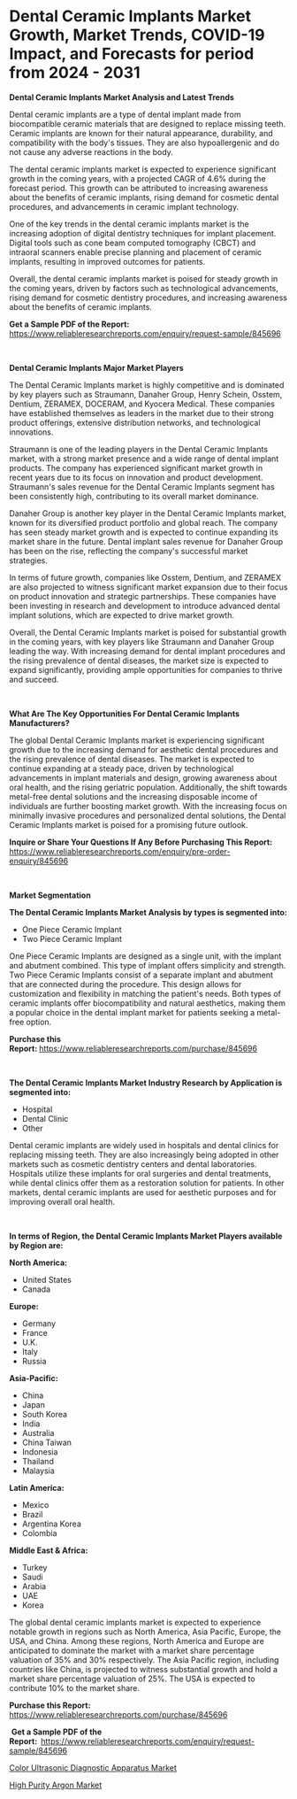 <p><h1>Dental Ceramic Implants Market Growth, Market Trends, COVID-19 Impact, and Forecasts for period from 2024 - 2031</h1></p><p><strong>Dental Ceramic Implants Market Analysis and Latest Trends</strong></p>
<p><p>Dental ceramic implants are a type of dental implant made from biocompatible ceramic materials that are designed to replace missing teeth. Ceramic implants are known for their natural appearance, durability, and compatibility with the body's tissues. They are also hypoallergenic and do not cause any adverse reactions in the body.</p><p>The dental ceramic implants market is expected to experience significant growth in the coming years, with a projected CAGR of 4.6% during the forecast period. This growth can be attributed to increasing awareness about the benefits of ceramic implants, rising demand for cosmetic dental procedures, and advancements in ceramic implant technology.</p><p>One of the key trends in the dental ceramic implants market is the increasing adoption of digital dentistry techniques for implant placement. Digital tools such as cone beam computed tomography (CBCT) and intraoral scanners enable precise planning and placement of ceramic implants, resulting in improved outcomes for patients.</p><p>Overall, the dental ceramic implants market is poised for steady growth in the coming years, driven by factors such as technological advancements, rising demand for cosmetic dentistry procedures, and increasing awareness about the benefits of ceramic implants.</p></p>
<p><strong>Get a Sample PDF of the Report:&nbsp;</strong> <a href="https://www.reliableresearchreports.com/enquiry/request-sample/845696">https://www.reliableresearchreports.com/enquiry/request-sample/845696</a></p>
<p>&nbsp;</p>
<p><strong>Dental Ceramic Implants Major Market Players</strong></p>
<p><p>The Dental Ceramic Implants market is highly competitive and is dominated by key players such as Straumann, Danaher Group, Henry Schein, Osstem, Dentium, ZERAMEX, DOCERAM, and Kyocera Medical. These companies have established themselves as leaders in the market due to their strong product offerings, extensive distribution networks, and technological innovations.</p><p>Straumann is one of the leading players in the Dental Ceramic Implants market, with a strong market presence and a wide range of dental implant products. The company has experienced significant market growth in recent years due to its focus on innovation and product development. Straumann's sales revenue for the Dental Ceramic Implants segment has been consistently high, contributing to its overall market dominance.</p><p>Danaher Group is another key player in the Dental Ceramic Implants market, known for its diversified product portfolio and global reach. The company has seen steady market growth and is expected to continue expanding its market share in the future. Dental implant sales revenue for Danaher Group has been on the rise, reflecting the company's successful market strategies.</p><p>In terms of future growth, companies like Osstem, Dentium, and ZERAMEX are also projected to witness significant market expansion due to their focus on product innovation and strategic partnerships. These companies have been investing in research and development to introduce advanced dental implant solutions, which are expected to drive market growth.</p><p>Overall, the Dental Ceramic Implants market is poised for substantial growth in the coming years, with key players like Straumann and Danaher Group leading the way. With increasing demand for dental implant procedures and the rising prevalence of dental diseases, the market size is expected to expand significantly, providing ample opportunities for companies to thrive and succeed.</p></p>
<p>&nbsp;</p>
<p><strong>What Are The Key Opportunities For Dental Ceramic Implants Manufacturers?</strong></p>
<p><p>The global Dental Ceramic Implants market is experiencing significant growth due to the increasing demand for aesthetic dental procedures and the rising prevalence of dental diseases. The market is expected to continue expanding at a steady pace, driven by technological advancements in implant materials and design, growing awareness about oral health, and the rising geriatric population. Additionally, the shift towards metal-free dental solutions and the increasing disposable income of individuals are further boosting market growth. With the increasing focus on minimally invasive procedures and personalized dental solutions, the Dental Ceramic Implants market is poised for a promising future outlook.</p></p>
<p><strong>Inquire or Share Your Questions If Any Before Purchasing This Report:</strong> <a href="https://www.reliableresearchreports.com/enquiry/pre-order-enquiry/845696">https://www.reliableresearchreports.com/enquiry/pre-order-enquiry/845696</a></p>
<p>&nbsp;</p>
<p><strong>Market Segmentation</strong></p>
<p><strong>The Dental Ceramic Implants Market Analysis by types is segmented into:</strong></p>
<p><ul><li>One Piece Ceramic Implant</li><li>Two Piece Ceramic Implant</li></ul></p>
<p><p>One Piece Ceramic Implants are designed as a single unit, with the implant and abutment combined. This type of implant offers simplicity and strength. Two Piece Ceramic Implants consist of a separate implant and abutment that are connected during the procedure. This design allows for customization and flexibility in matching the patient's needs. Both types of ceramic implants offer biocompatibility and natural aesthetics, making them a popular choice in the dental implant market for patients seeking a metal-free option.</p></p>
<p><strong>Purchase this Report:&nbsp;</strong><a href="https://www.reliableresearchreports.com/purchase/845696">https://www.reliableresearchreports.com/purchase/845696</a></p>
<p>&nbsp;</p>
<p><strong>The Dental Ceramic Implants Market Industry Research by Application is segmented into:</strong></p>
<p><ul><li>Hospital</li><li>Dental Clinic</li><li>Other</li></ul></p>
<p><p>Dental ceramic implants are widely used in hospitals and dental clinics for replacing missing teeth. They are also increasingly being adopted in other markets such as cosmetic dentistry centers and dental laboratories. Hospitals utilize these implants for oral surgeries and dental treatments, while dental clinics offer them as a restoration solution for patients. In other markets, dental ceramic implants are used for aesthetic purposes and for improving overall oral health.</p></p>
<p>&nbsp;</p>
<p><strong>In terms of Region, the Dental Ceramic Implants Market Players available by Region are:</strong></p>
<p>
    <p> <strong> North America: </strong>
        <ul>
            <li>United States</li>
            <li>Canada</li>
        </ul>
        </p> 
    <p> <strong> Europe: </strong>
        <ul>
            <li>Germany</li>
            <li>France</li>
            <li>U.K.</li>
            <li>Italy</li>
            <li>Russia</li>
        </ul>
        </p> 
    <p> <strong> Asia-Pacific: </strong>
        <ul>
            <li>China</li>
            <li>Japan</li>
            <li>South Korea</li>
            <li>India</li>
            <li>Australia</li>
            <li>China Taiwan</li>
            <li>Indonesia</li>
            <li>Thailand</li>
            <li>Malaysia</li>
        </ul>
        </p> 
    <p> <strong> Latin America: </strong>
        <ul>
            <li>Mexico</li>
            <li>Brazil</li>
            <li>Argentina Korea</li>
            <li>Colombia</li>
        </ul>
        </p> 
    <p> <strong> Middle East & Africa: </strong>
        <ul>
            <li>Turkey</li>
            <li>Saudi</li>
            <li>Arabia</li>
            <li>UAE</li>
            <li>Korea</li>
        </ul>
    </p>
    </p>
<p><p>The global dental ceramic implants market is expected to experience notable growth in regions such as North America, Asia Pacific, Europe, the USA, and China. Among these regions, North America and Europe are anticipated to dominate the market with a market share percentage valuation of 35% and 30% respectively. The Asia Pacific region, including countries like China, is projected to witness substantial growth and hold a market share percentage valuation of 25%. The USA is expected to contribute 10% to the market share.</p></p>
<p><strong>Purchase this Report: </strong><a href="https://www.reliableresearchreports.com/purchase/845696">https://www.reliableresearchreports.com/purchase/845696</a></p>
<p>&nbsp;<strong>Get a Sample PDF of the Report:&nbsp;&nbsp;</strong><a href="https://www.reliableresearchreports.com/enquiry/request-sample/845696">https://www.reliableresearchreports.com/enquiry/request-sample/845696</a></p>
<p><strong></strong></p>
<p><p><a href="https://angry-finch-aaf.notion.site/Color-Ultrasonic-Diagnostic-Apparatus-Market-Size-2024-2031-Global-Industrial-Analysis-Key-Geogra-f05ed30017b147b6a00b419f3ba3e953">Color Ultrasonic Diagnostic Apparatus Market</a></p><p><a href="https://github.com/ruddyyedelwadw/Market-Research-Report-List-1/blob/main/high-purity-argon-market.md">High Purity Argon Market</a></p></p>